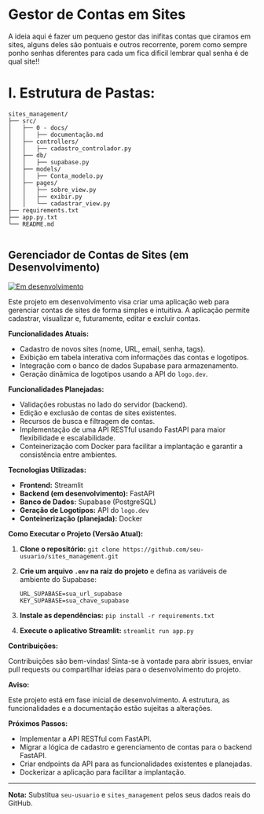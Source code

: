 # Gestor de Contas em Sites

A ideia aqui é fazer um pequeno gestor das inifitas contas que ciramos em sites, alguns deles são pontuais e outros recorrente, porem como sempre ponho senhas diferentes para cada um fica dificil lembrar qual senha é de qual site!!

# I. Estrutura de Pastas:
```
sites_management/
├── src/
│   ├── 0 - docs/    
│   │   ├── documentação.md   
│   ├── controllers/    
│   │   ├── cadastro_controlador.py   
│   ├── db/    
│   │   ├── supabase.py   
│   ├── models/    
│   │   ├── Conta_modelo.py   
│   ├── pages/    
│   │   ├── sobre_view.py   
│   │   ├── exibir.py   
│   │   └── cadastrar_view.py              
├── requirements.txt
├── app.py.txt
└── README.md     
        
```
## Gerenciador de Contas de Sites (em Desenvolvimento)

[![Em desenvolvimento](https://img.shields.io/badge/Status-Em%20Desenvolvimento-orange)](https://github.com/seu-usuario/sites_management)

Este projeto em desenvolvimento visa criar uma aplicação web para gerenciar contas de sites de forma simples e intuitiva. A aplicação permite cadastrar, visualizar e, futuramente, editar e excluir contas.

**Funcionalidades Atuais:**

- Cadastro de novos sites (nome, URL, email, senha, tags).
- Exibição em tabela interativa com informações das contas e logotipos.
- Integração com o banco de dados Supabase para armazenamento.
- Geração dinâmica de logotipos usando a API do `logo.dev`.

**Funcionalidades Planejadas:**

- Validações robustas no lado do servidor (backend).
- Edição e exclusão de contas de sites existentes.
- Recursos de busca e filtragem de contas.
- Implementação de uma API RESTful usando FastAPI para maior flexibilidade e escalabilidade.
- Conteinerização com Docker para facilitar a implantação e garantir a consistência entre ambientes.

**Tecnologias Utilizadas:**

- **Frontend:** Streamlit
- **Backend (em desenvolvimento):** FastAPI
- **Banco de Dados:** Supabase (PostgreSQL)
- **Geração de Logotipos:** API do `logo.dev`
- **Conteinerização (planejada):** Docker

**Como Executar o Projeto (Versão Atual):**

1. **Clone o repositório:** `git clone https://github.com/seu-usuario/sites_management.git`
2. **Crie um arquivo `.env` na raiz do projeto** e defina as variáveis de ambiente do Supabase:

   ```
   URL_SUPABASE=sua_url_supabase
   KEY_SUPABASE=sua_chave_supabase
   ```

3. **Instale as dependências:** `pip install -r requirements.txt`
4. **Execute o aplicativo Streamlit:** `streamlit run app.py`

**Contribuições:**

Contribuições são bem-vindas! Sinta-se à vontade para abrir issues, enviar pull requests ou compartilhar ideias para o desenvolvimento do projeto.

**Aviso:**

Este projeto está em fase inicial de desenvolvimento. A estrutura, as funcionalidades e a documentação estão sujeitas a alterações.


**Próximos Passos:**

- Implementar a API RESTful com FastAPI.
- Migrar a lógica de cadastro e gerenciamento de contas para o backend FastAPI.
- Criar endpoints da API para as funcionalidades existentes e planejadas.
- Dockerizar a aplicação para facilitar a implantação.

---

**Nota:** Substitua `seu-usuario` e `sites_management` pelos seus dados reais do GitHub. 
